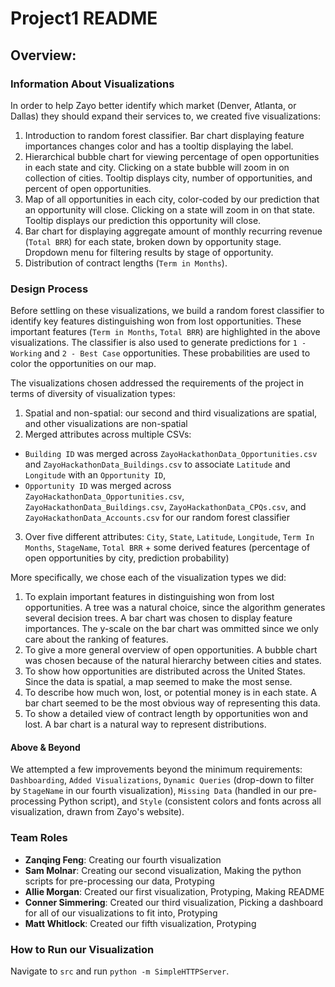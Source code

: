 # Project1 README

<h2>Overview: </h2>

<h3>Information About Visualizations</h3>

In order to help Zayo better identify which market (Denver, Atlanta, or Dallas) they should expand their services to, we created five visualizations:
1. Introduction to random forest classifier. Bar chart displaying feature importances changes color and has a tooltip displaying the label.
2. Hierarchical bubble chart for viewing percentage of open opportunities in each state and city. Clicking on a state bubble will zoom in on collection of cities. Tooltip displays city, number of opportunities, and percent of open opportunities. 
3. Map of all opportunities in each city, color-coded by our prediction that an opportunity will close. Clicking on a state will zoom in on that state. Tooltip displays our prediction this opportunity will close.
4. Bar chart for displaying aggregate amount of monthly recurring revenue (`Total BRR`) for each state, broken down by opportunity stage. Dropdown menu for filtering results by stage of opportunity.
5. Distribution of contract lengths (`Term in Months`).

<h3>Design Process</h3>

Before settling on these visualizations, we build a random forest classifier to identify key features distinguishing won from lost opportunities. These important features (`Term in Months`, `Total BRR`) are highlighted in the above visualizations. The classifier is also used to generate predictions for `1 - Working` and `2 - Best Case` opportunities. These probabilities are used to color the opportunities on our map.

The visualizations chosen addressed the requirements of the project in terms of diversity of visualization types:
1. Spatial and non-spatial: our second and third visualizations are spatial, and other visualizations are non-spatial
2. Merged attributes across multiple CSVs: 
  * `Building ID` was merged across `ZayoHackathonData_Opportunities.csv` and `ZayoHackathonData_Buildings.csv` to associate `Latitude` and `Longitude` with an `Opportunity ID`, 
  * `Opportunity ID` was merged across `ZayoHackathonData_Opportunities.csv`, `ZayoHackathonData_Buildings.csv`, `ZayoHackathonData_CPQs.csv`, and `ZayoHackathonData_Accounts.csv` for our random forest classifier
3. Over five different attributes: `City`, `State`, `Latitude`, `Longitude`, `Term In Months`, `StageName`, `Total BRR` + some derived features (percentage of open opportunities by city, prediction probability)

More specifically, we chose each of the visualization types we did:
1. To explain important features in distinguishing won from lost opportunities. A tree was a natural choice, since the algorithm generates several decision trees. A bar chart was chosen to display feature importances. The y-scale on the bar chart was ommitted since we only care about the ranking of features.
2. To give a more general overview of open opportunities. A bubble chart was chosen because of the natural hierarchy between cities and states.
3. To show how opportunities are distributed across the United States. Since the data is spatial, a map seemed to make the most sense.
4. To describe how much won, lost, or potential money is in each state. A bar chart seemed to be the most obvious way of representing this data.
5. To show a detailed view of contract length by opportunities won and lost. A bar chart is a natural way to represent distributions.

<h4>Above & Beyond</h4>

We attempted a few improvements beyond the minimum requirements: `Dashboarding`, `Added Visualizations`, `Dynamic Queries` (drop-down to filter by `StageName` in our fourth visualization), `Missing Data` (handled in our pre-processing Python script), and `Style` (consistent colors and fonts across all visualization, drawn from Zayo's website).

<h3>Team Roles</h3>

* **Zanqing Feng**: Creating our fourth visualization
* **Sam Molnar**: Creating our second visualization, Making the python scripts for pre-processing our data, Protyping
* **Allie Morgan**: Created our first visualization, Protyping, Making README
* **Conner Simmering**: Created our third visualization, Picking a dashboard for all of our visualizations to fit into, Protyping
* **Matt Whitlock**: Created our fifth visualization, Protyping

<h3>How to Run our Visualization</h3>

Navigate to `src` and run `python -m SimpleHTTPServer`.

